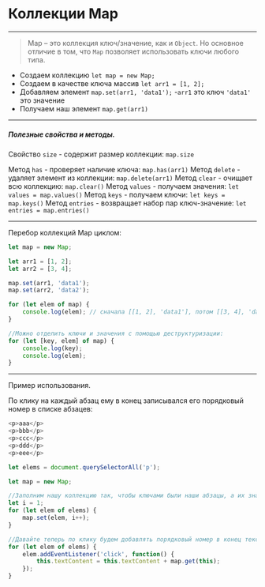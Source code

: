 # Коллекции Map
---

>Map – это коллекция ключ/значение, как и `Object`. Но основное отличие в том, что `Map` позволяет использовать ключи любого типа.

- Создаем коллекцию `let map = new Map;`
- Создаем в качестве ключа массив `let arr1 = [1, 2];`
- Добавляем элемент `map.set(arr1, 'data1');` -`arr1` это ключ `'data1'` это значение
- Получаем наш элемент `map.get(arr1)`

---

##### Полезные свойства и методы.

Свойство `size` - содержит размер коллекции: `map.size`

Метод `has` - проверяет наличие ключа: `map.has(arr1)`
Метод `delete` - удаляет элемент из коллекции: `map.delete(arr1)`
Метод `clear` - очищает всю коллекцию: `map.clear()`
Метод `values` - получаем значения: `let values = map.values()`
Метод `keys` - получаем ключи: `let keys = map.keys()`
Метод `entries` - возвращает набор пар ключ-значение: `let entries = map.entries()`

---

Перебор коллекций Map циклом:
```js
let map = new Map;

let arr1 = [1, 2];
let arr2 = [3, 4];

map.set(arr1, 'data1');
map.set(arr2, 'data2');

for (let elem of map) {
	console.log(elem); // сначала [[1, 2], 'data1'], потом [[3, 4], 'data2']
}

//Можно отделить ключи и значения с помощью деструктуризации:
for (let [key, elem] of map) {
	console.log(key);
	console.log(elem);
}
```

---

Пример использования.

По клику на каждый абзац ему в конец записывался его порядковый номер в списке абзацев:
```js
<p>aaa</p>
<p>bbb</p>
<p>ccc</p>
<p>ddd</p>
<p>eee</p>

let elems = document.querySelectorAll('p');

let map = new Map;

//Заполним нашу коллекцию так, чтобы ключами были наши абзацы, а их значениями - порядковые номера:
let i = 1;
for (let elem of elems) {
	map.set(elem, i++);
}

//Давайте теперь по клику будем добавлять порядковый номер в конец текста абзаца. При этом будем получать этот номер из нашей коллекции:
for (let elem of elems) {
	elem.addEventListener('click', function() {
		this.textContent = this.textContent + map.get(this);
	});
}
```